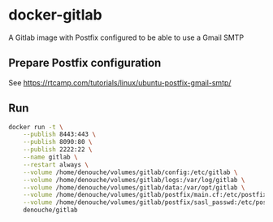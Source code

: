 # docker-gitlab
A Gitlab image with Postfix configured to be able to use a Gmail SMTP

## Prepare Postfix configuration

See https://rtcamp.com/tutorials/linux/ubuntu-postfix-gmail-smtp/

## Run

```bash
docker run -t \
    --publish 8443:443 \
    --publish 8090:80 \
    --publish 2222:22 \
    --name gitlab \
    --restart always \
    --volume /home/denouche/volumes/gitlab/config:/etc/gitlab \
    --volume /home/denouche/volumes/gitlab/logs:/var/log/gitlab \
    --volume /home/denouche/volumes/gitlab/data:/var/opt/gitlab \
    --volume /home/denouche/volumes/gitlab/postfix/main.cf:/etc/postfix/main.cf \
    --volume /home/denouche/volumes/gitlab/postfix/sasl_passwd:/etc/postfix/sasl_passwd \
    denouche/gitlab
```

